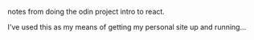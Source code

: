 notes from doing the odin project intro to react.

I've used this as my means of getting my personal site up and running...
